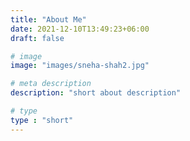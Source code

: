 ```yaml
---
title: "About Me"
date: 2021-12-10T13:49:23+06:00
draft: false

# image
image: "images/sneha-shah2.jpg"

# meta description
description: "short about description"

# type
type : "short"
---
```


